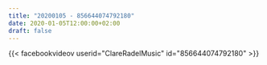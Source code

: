 ```yaml
---
title: "20200105 - 856644074792180"
date: 2020-01-05T12:00:00+02:00
draft: false
---
```


{{< facebookvideov userid="ClareRadelMusic" id="856644074792180" >}}